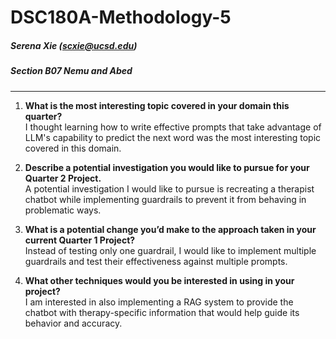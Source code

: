 # DSC180A-Methodology-5
##### Serena Xie (scxie@ucsd.edu)
##### **Section B07** Nemu and Abed
---

1. **What is the most interesting topic covered in your domain this quarter?**  
   I thought learning how to write effective prompts that take advantage of LLM's capability to predict the next word was the most interesting topic covered in this domain.

2. **Describe a potential investigation you would like to pursue for your Quarter 2 Project.**  
   A potential investigation I would like to pursue is recreating a therapist chatbot while implementing guardrails to prevent it from behaving in problematic ways.

3. **What is a potential change you’d make to the approach taken in your current Quarter 1 Project?**  
   Instead of testing only one guardrail, I would like to implement multiple guardrails and test their effectiveness against multiple prompts.

4. **What other techniques would you be interested in using in your project?**  
   I am interested in also implementing a RAG system to provide the chatbot with therapy-specific information that would help guide its behavior and accuracy.
